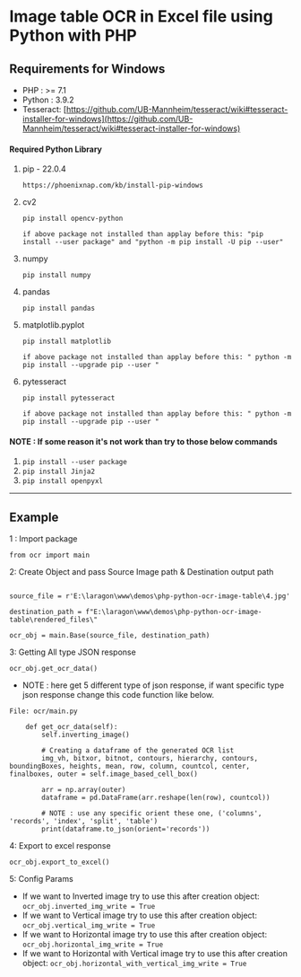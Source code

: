 # Image table OCR in Excel file using Python with PHP 

## Requirements for Windows
* PHP : >= 7.1 
* Python : 3.9.2
* Tesseract: [https://github.com/UB-Mannheim/tesseract/wiki#tesseract-installer-for-windows](https://github.com/UB-Mannheim/tesseract/wiki#tesseract-installer-for-windows)

#### Required Python Library

1. pip - 22.0.4
   
	`https://phoenixnap.com/kb/install-pip-windows`
   

2. cv2

	`pip install opencv-python`
   
	`if above package not installed than applay before this:
   		"pip install --user package" and "python -m pip install -U pip --user"`


3. numpy
	
	`pip install numpy`


4. pandas

	`pip install pandas`


5. matplotlib.pyplot

	`pip install matplotlib`

	`if above package not installed than applay before this: " python -m pip install --upgrade pip --user "`


6. pytesseract

	`pip install pytesseract`

	`if above package not installed than applay before this: " python -m pip install --upgrade pip --user "`

#### NOTE : If some reason it's not work than try to those below commands 
1. `pip install --user package`
2. `pip install Jinja2`
3. `pip install openpyxl`


---



## Example

1 : Import package

`from ocr import main`

2: Create Object and pass Source Image path & Destination output path

```

source_file = r'E:\laragon\www\demos\php-python-ocr-image-table\4.jpg'

destination_path = f"E:\laragon\www\demos\php-python-ocr-image-table\rendered_files\"

ocr_obj = main.Base(source_file, destination_path)

```

3: Getting All type JSON response

`ocr_obj.get_ocr_data()`

- NOTE : here get 5 different type of json response, if want specific type json response change this code function like below.

```
File: ocr/main.py

    def get_ocr_data(self):
        self.inverting_image()

        # Creating a dataframe of the generated OCR list
        img_vh, bitxor, bitnot, contours, hierarchy, contours, boundingBoxes, heights, mean, row, column, countcol, center, finalboxes, outer = self.image_based_cell_box()

        arr = np.array(outer)
        dataframe = pd.DataFrame(arr.reshape(len(row), countcol))

        # NOTE : use any specific orient these one, ('columns', 'records', 'index', 'split', 'table')
        print(dataframe.to_json(orient='records'))             
```

4: Export to excel response

`ocr_obj.export_to_excel()`


5: Config Params
- If we want to Inverted image try to use this after creation object: `ocr_obj.inverted_img_write = True`
- If we want to Vertical image try to use this after creation object: `ocr_obj.vertical_img_write = True`
- If we want to Horizontal image try to use this after creation object: `ocr_obj.horizontal_img_write = True`
- If we want to Horizontal with Vertical image try to use this after creation object: `ocr_obj.horizontal_with_vertical_img_write = True`

